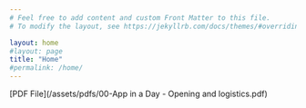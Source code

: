 ```yaml
---
# Feel free to add content and custom Front Matter to this file.
# To modify the layout, see https://jekyllrb.com/docs/themes/#overriding-theme-defaults

layout: home
#layout: page
title: "Home"
#permalink: /home/
---
```


[PDF File](/assets/pdfs/00-App in a Day - Opening and logistics.pdf)
